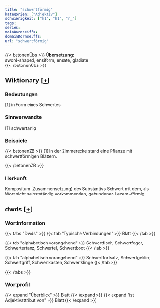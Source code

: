 ```yaml
---
title: "schwertförmig"
kategorien: ["Adjektiv"]
schwierigkeit: ["k1", "h1", "r_"]
tags:
series:
mainDornseiffs:
domainDornseiffs:
url: "schwertförmig"
---
```


{{< betonenÜbs >}}
**Übersetzung:**  
sword-shaped, ensiform, ensate, gladiate  
{{< /betonenÜbs >}}

## Wiktionary [[+](https://de.wiktionary.org/wiki/schwertförmig)]

### Bedeutungen
[1] in Form eines Schwertes  

### Sinnverwandte
[1] schwertartig  

### Beispiele
{{< betonenZB >}}
[1] In der Zimmerecke stand eine Pflanze mit schwertförmigen Blättern.  

{{< /betonenZB >}}
### Herkunft
Kompositum (Zusammensetzung) des Substantivs Schwert mit dem, als Wort nicht selbstständig vorkommenden, gebundenen Lexem -förmig  



## dwds [[+](https://www.dwds.de/wb/schwertförmig)]

### Wortinformation
{{< tabs "Dwds" >}}
{{< tab "Typische Verbindungen" >}}
Blatt
{{< /tab >}}

{{< tab "alphabetisch vorangehend" >}}
Schwertfisch, Schwertfeger, Schwertertanz, Schwertel, Schwertboot
{{< /tab >}}

{{< tab "alphabetisch vorangehend" >}}
Schwertfortsatz, Schwertgeklirr, Schwertgriff, Schwertkasten, Schwertklinge
{{< /tab >}}

{{< /tabs >}}

### Wortprofil
{{< expand "Überblick" >}} Blatt {{< /expand >}}
{{< expand "ist Adjektivattribut von" >}} Blatt {{< /expand >}}

